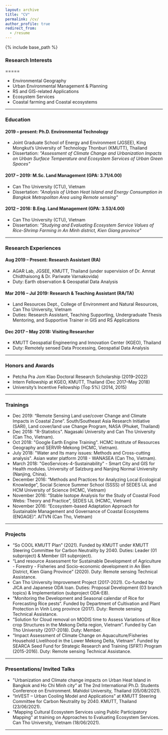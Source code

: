 ```yaml
---
layout: archive
title: "CV"
permalink: /cv/
author_profile: true
redirect_from:
  - /resume
---
```


{% include base_path %}

### Research Interests
=====
* Environmental Geography 
* Urban Environmental Management & Planning 
* RS and GIS-related Applications
* Ecosystem Services 
* Coastal farming and Coastal ecosystems 
<hr>

### Education  
#### 2019 – present: Ph.D. Environmental Technology

* Joint Graduate School of Energy and Environment (JGSEE), King Mongkut’s University of Technology Thonburi (KMUTT), Thailand
* Dissertation: <i>"Assessment of Climate Change and Urbanization Impacts on Urban Surface Temperature and Ecosystem Services of Urban Green Spaces"</i>


#### 2017 – 2019: M.Sc. Land Management (GPA: 3.71/4.00) 
<ul>
    <li> Can Tho University (CTU), Vietnam </li>
    <li> Dissertation: <i>"Analysis of Urban Heat Island and Energy Consumption in Bangkok Metropolitan Area using Remote sensing"</i> </li>
</ul>

#### 2012 – 2016: B.Eng. Land Management (GPA: 3.53/4.00) 
<ul>
    <li> Can Tho University (CTU), Vietnam </li>
    <li> Dissertation: <i>"Studying and Evaluating Ecosystem Service Values of Rice-Shrimp Farming in An Minh district, Kien Giang province" </i> </li>
</ul>
<hr>

### Research Experiences
#### Aug 2019 – Present: Research Assistant (RA)
<ul>
    <li> AGAR Lab, JGSEE, KMUTT, Thailand (under supervision of Dr. Amnat Chidthaisong & Dr. Pariwate Varnakovida) </li> 
    <li> Duty: Earth observation & Geospatial Data Analysis </li> 
</ul>

#### Mar 2016 – Jul 2019: Research & Teaching Assistant (RA/TA)
<ul>
    <li> Land Resources Dept., College of Environment and Natural Resources, Can Tho University, Vietnam </li> 
    <li> Duties: Research Assistant, Teaching Supporting, Undergraduate Thesis Mentoring, and Supportive Trainer in GIS and RS Applications </li> 
</ul>

#### Dec 2017 – May 2018: Visiting Researcher
<ul>
    <li> KMUTT Geospatial Engineering and Innovation Center (KGEO), Thailand</li> 
    <li> Duty: Remotely sensed Data Processing, Geospatial Data Analysis</li> 
</ul>
<hr>

### Honors and Awards 
<ul>
    <li> Petcha Pra Jom Klao Doctoral Research Scholarship          (2019–2022) </li> 
    <li> Intern Fellowship at KGEO, KMUTT, Thailand                 (Dec 2017–May 2018) </li> 
    <li> University’s Incentive Fellowship (Top 5%)                 (2014, 2015) </li> 
</ul>

<hr>

### Trainings 
<ul>
    <li> Dec 2019: “Remote Sensing Land use/cover Change and Climate Impacts in Coastal Zone”. South/Southeast Asia Research Initiative (SARI), Land cover/land use Change Program, NASA (Phuket, Thailand) </li> 
    <li> Dec 2018: "R-Statistics". Nagasaki University and Can Tho University (Can Tho, Vietnam). </li> 
    <li> Oct 2018: "Google Earth Engine Training". HCMC Institute of Resources Geography and SERVIR-Mekong (HCMC, Vietnam). </li> 
    <li> July 2018: "Water and Its many issues: Methods and Cross-cutting analysis". Asian water platform 2018 - WANASEA (Can Tho, Vietnam). </li> 
    <li> March 2018: "GeoServices-4-Sustainability" - Smart City and GIS for Health modules. University of Salzburg and Nanjing Normal University (Nanjing, China). </li> 
    <li> December 2016: “Methods and Practices for Analyzing Local Ecological Knowledge”, Social Science Summer School (SSSS) of SEDES IJL and HCM University of Science (HCMC, Vietnam) </li> 
    <li> November 2016: “Stable Isotope Analysis for the Study of Coastal Food Webs: Theory and Practice”, SEDES IJL (HCMC, Vietnam) </li> 
    <li> November 2016: “Ecosystem-based Adaptation Approach for Sustainable Management and Governance of Coastal Ecosystems (ENGAGE)”. AITVN (Can Tho, Vietnam) </li> 
</ul>

<hr>

### Projects 
<ul>
    <li> “So COOL KMUTT Plan” (2021). Funded by KMUTT under KMUTT Steering Committee for Carbon Neutrality by 2040. Duties: Leader (01 subproject) & Member (01 subproject). </li> 
    <li> “Land resource Assessment for Sustainable Development of Agriculture - Forestry - Fisheries and Socio-economic development in An Bien District, Kien Giang Province” (2020). Duty: Remote sensing Technical Assistance. </li> 
    <li> Can Tho University Improvement Project (2017-2021). Co-funded by JICA and Japanese ODA loan. Duties: Proposal Development (03 branch topics) & Implementation (subproject ODA-E8). </li> 
    <li> “Monitoring the Development and Seasonal calendar of Rice for Forecasting Rice pests“. Funded by Department of Cultivation and Plant Protection in Vinh Long province (2017). Duty: Remote sensing Technical Assistance. </li> 
    <li> “Solution for Cloud removal on MODIS time to Assess Variations of Rice crop Structures in the Mekong Delta region, Vietnam”. Funded by Can Tho University (2017-2018). Duty: Member. </li> 
    <li> “Impact Assessment of Climate Change on Aquaculture/Fisheries Household Livelihood in the Lower Mekong Delta, Vietnam”. Funded by SEARCA Seed Fund for Strategic Research and Training (SFRT) Program (2015-2016). Duty: Remote sensing Technical Assistance. </li> 
</ul>

<hr>

### Presentations/ Invited Talks 
<ul>
    <li> "Urbanization and Climate change impacts on Urban Heat Island in Bangkok and Ho Chi Minh city” at The 2nd International Ph.D. Students Conference on Environment. Mahidol University, Thailand (05/08/2021). </li>
    <li> “InVEST – Urban Cooling Model and Applications” at KMUTT Steering Committee for Carbon Neutrality by 2040. KMUTT, Thailand (23/06/2021). </li>
    <li> “Mapping Cultural Ecosystem Services using Public Participatory Mapping” at training on Approaches to Evaluating Ecosystem Services. Can Tho University, Vietnam (18/06/2021). </li>
</ul>

<hr>